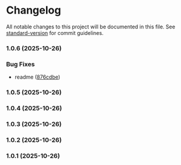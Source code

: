 # Changelog

All notable changes to this project will be documented in this file. See [standard-version](https://github.com/conventional-changelog/standard-version) for commit guidelines.

### 1.0.6 (2025-10-26)


### Bug Fixes

* readme ([876cdbe](https://github.com/faraasat/smokey-fluid-cursor/commit/876cdbeadcecff18794aa02ca127d8c3f8dfb489))

### 1.0.5 (2025-10-26)

### 1.0.4 (2025-10-26)

### 1.0.3 (2025-10-26)

### 1.0.2 (2025-10-26)

### 1.0.1 (2025-10-26)
